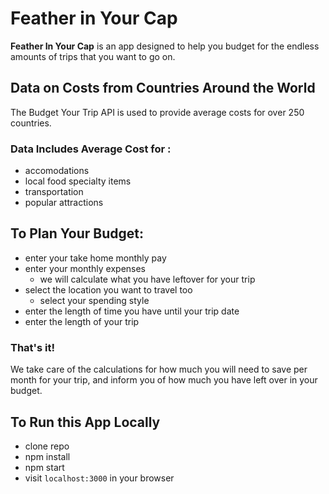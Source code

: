 # Feather in Your Cap

**Feather In Your Cap** is an app designed to help you budget for the endless amounts of trips that you want to go on.


## Data on Costs from Countries Around the World

The Budget Your Trip API is used to provide average costs for over 250 countries.

### Data Includes Average Cost for :
- accomodations
- local food specialty items
- transportation
- popular attractions

## To Plan Your Budget:
- enter your take home monthly pay
- enter your monthly expenses
	- we will calculate what you have leftover for your trip
- select the location you want to travel too
	- select your spending style
- enter the length of time you have until your trip date
- enter the length of your trip

### That's it!
We take care of the calculations for how much you will need to save per month for your trip, and inform you of how much you have left over in your budget.

## To Run this App Locally
- clone repo
- npm install
- npm start
- visit `localhost:3000` in your browser